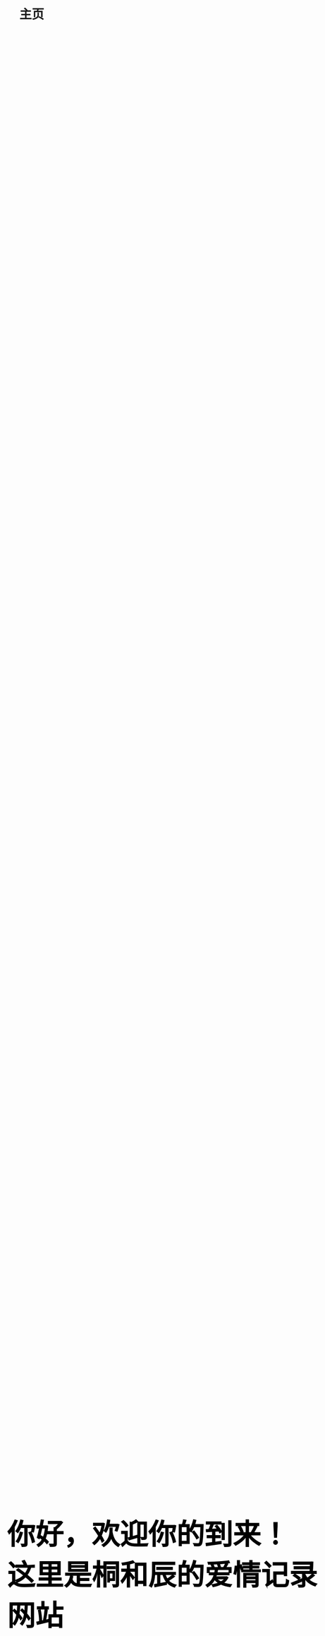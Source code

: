 # 主页
<div style="position: fixed; bottom: 200px; left: 200px; color: black; font-size: 64px; font-weight: bold;">
    <p style="margin-bottom: 20px;">
        你好，欢迎你的到来！<br/>
        这里是桐和辰的爱情记录网站
    </p>
</div>
<style>


